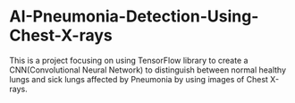 # AI-Pneumonia-Detection-Using-Chest-X-rays
This is a project focusing on using TensorFlow library to create a CNN(Convolutional Neural Network) to distinguish between normal healthy lungs and sick lungs affected by Pneumonia by using images of Chest X-rays.
